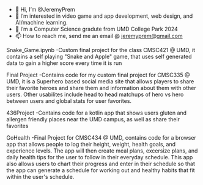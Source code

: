 - 👋 Hi, I’m @JeremyPrem
- 👀 I’m interested in video game and app development, web design, and AI/machine learning.
- 🌱 I’m a Computer Science gradute from UMD College Park 2024
- 📫 How to reach me, send me an email @ jeremyprem@gmail.com

Snake_Game.ipynb
-Custom final project for the class CMSC421 @ UMD, it contains a self playing "Snake and Apple" game, that uses self generated data to gain a higher score every time it is run

Final Project
-Contains code for my custom final project for CMSC335 @ UMD, it is a Superhero based social media site that allows players to share their favorite heroes and share them and 
information about them with other users. Other usabilites include head to head matchups of hero vs hero between users and global stats for user favorites.

436Project
-Contains code for a kotlin app that shows users gluten and allergen friendly places near the UMD campus, as well as share their favorites

GoHealth
-Final Project for CMSC434 @ UMD, contains code for a browser app that allows people to log their height, weight, health goals, and experience levels. The app will then create meal plans, excersize plans, and daily health tips for the user to follow in their everyday schedule. This app also allows users to chart their progress and enter in their schedule so that the app can generate a schedule for working out and healthy habits that fit within the user's schedule.

<!---
JeremyPrem/JeremyPrem is a ✨ special ✨ repository because its `README.md` (this file) appears on your GitHub profile.
You can click the Preview link to take a look at your changes.
--->
